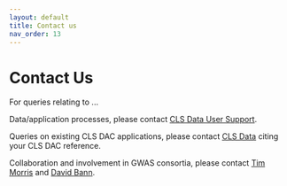 ```yaml
---
layout: default
title: Contact us
nav_order: 13
---
```


# **Contact Us** 

For queries relating to ...

Data/application processes, please contact [CLS Data User Support](clsdata@ucl.ac.uk).

Queries on existing CLS DAC applications, please contact [CLS Data](mailto:clsdata@ucl.ac.uk) citing your CLS DAC reference.

Collaboration and involvement in GWAS consortia, please contact [Tim Morris](mailto:t.t.morris@ucl.ac.uk) and [David Bann](mailto:david.bann@ucl.ac.uk).
